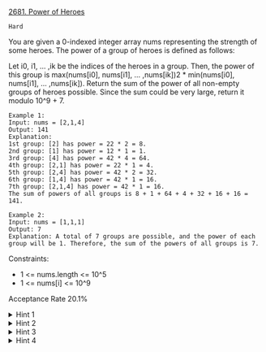 [2681. Power of Heroes](https://leetcode.com/problems/power-of-heroes/description/)

`Hard`

You are given a 0-indexed integer array nums representing the strength of some heroes. The power of a group of heroes is defined as follows:

Let i0, i1, ... ,ik be the indices of the heroes in a group. Then, the power of this group is max(nums[i0], nums[i1], ... ,nums[ik])2 * min(nums[i0], nums[i1], ... ,nums[ik]).
Return the sum of the power of all non-empty groups of heroes possible. Since the sum could be very large, return it modulo 10^9 + 7.

```
Example 1:
Input: nums = [2,1,4]
Output: 141
Explanation: 
1st group: [2] has power = 22 * 2 = 8.
2nd group: [1] has power = 12 * 1 = 1. 
3rd group: [4] has power = 42 * 4 = 64. 
4th group: [2,1] has power = 22 * 1 = 4. 
5th group: [2,4] has power = 42 * 2 = 32. 
6th group: [1,4] has power = 42 * 1 = 16. 
​​​​​​​7th group: [2,1,4] has power = 42​​​​​​​ * 1 = 16. 
The sum of powers of all groups is 8 + 1 + 64 + 4 + 32 + 16 + 16 = 141.

Example 2:
Input: nums = [1,1,1]
Output: 7
Explanation: A total of 7 groups are possible, and the power of each group will be 1. Therefore, the sum of the powers of all groups is 7.
```

Constraints:

- 1 <= nums.length <= 10^5
- 1 <= nums[i] <= 10^9

Acceptance Rate
20.1%

<details>
<summary>Hint 1</summary>

Try something with sorting the array.

</details>

<details>
<summary>Hint 2</summary>

For a pair of array elements nums[i] and nums[j] (i < j), the power would be nums[i]*nums[j]^2 regardless of how many elements in between are included.

</details>

<details>
<summary>Hint 3</summary>

The number of subsets with the above as power will correspond to 2^(j-i-1).

</details>

<details>
<summary>Hint 4</summary>

Try collecting the terms for nums[0], nums[1], …, nums[j-1] when computing the power of heroes ending at index j to get the power in a single pass.

</details>
